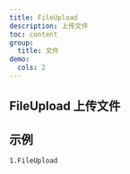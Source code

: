 ```yaml
---
title: FileUpload
description: 上传文件
toc: content
group:
  title: 文件
demo:
  cols: 2
---
```


## FileUpload 上传文件

## 示例

<code src='./demo/index.tsx'>1.FileUpload</code>
